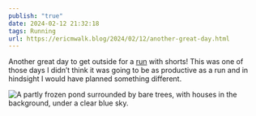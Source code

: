```yaml
---
publish: "true"
date: 2024-02-12 21:32:18
tags: Running
url: https://ericmwalk.blog/2024/02/12/another-great-day.html
---
```


Another great day to get outside for a [run](https://strava.com/activities/10749480312) with shorts! This was one of those days I didn’t think it was going to be as productive as a run and in hindsight I would have planned something different.

![A partly frozen pond surrounded by bare trees, with houses in the background, under a clear blue sky.](https://ericmwalk.blog/uploads/2024/img-7849.jpeg)